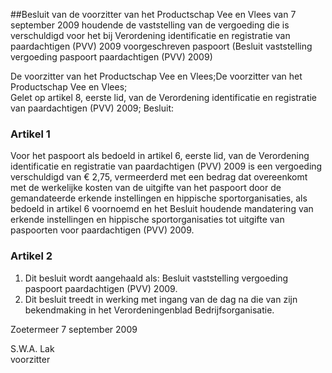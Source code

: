 <meta http-equiv='Content-Type' content='text/html; charset=utf-8' />

##Besluit van de voorzitter van het Productschap Vee en Vlees van 7 september 2009 houdende de vaststelling van de vergoeding die is verschuldigd voor het bij Verordening identificatie en registratie van paardachtigen (PVV) 2009 voorgeschreven paspoort (Besluit vaststelling vergoeding paspoort paardachtigen (PVV) 2009)

De voorzitter van het Productschap Vee en Vlees;De voorzitter van het Productschap Vee en Vlees;  
Gelet op artikel 8, eerste lid, van de Verordening identificatie en registratie van paardachtigen (PVV) 2009;
Besluit:    

### Artikel  1  

Voor het paspoort als bedoeld in artikel 6, eerste lid, van de Verordening identificatie en registratie van paardachtigen (PVV) 2009 is een vergoeding verschuldigd van € 2,75, vermeerderd met een bedrag dat overeenkomt met de werkelijke kosten van de uitgifte van het paspoort door de gemandateerde erkende instellingen en hippische sportorganisaties, als bedoeld in artikel 6 voornoemd en het Besluit houdende mandatering van erkende instellingen en hippische sportorganisaties tot uitgifte van paspoorten voor paardachtigen (PVV) 2009.  

### Artikel  2  

1.  Dit besluit wordt aangehaald als: Besluit vaststelling vergoeding paspoort paardachtigen (PVV) 2009.   
2.  Dit besluit treedt in werking met ingang van de dag na die van zijn bekendmaking in het Verordeningenblad Bedrijfsorganisatie.   

Zoetermeer 
7 september 2009   

S.W.A. Lak  
voorzitter    
